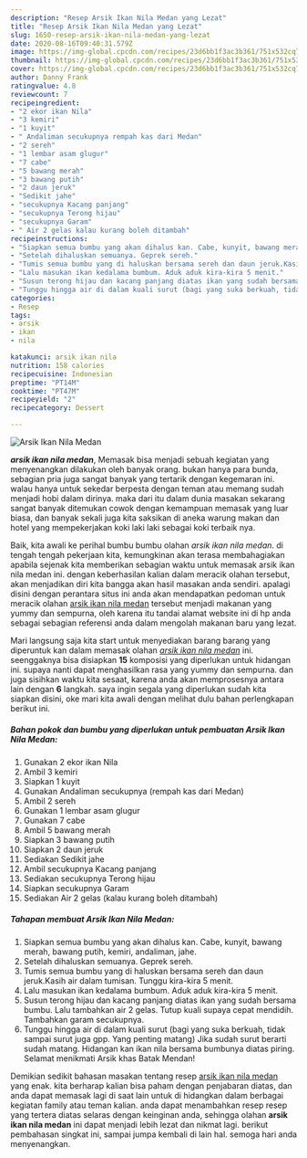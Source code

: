 ```yaml
---
description: "Resep Arsik Ikan Nila Medan yang Lezat"
title: "Resep Arsik Ikan Nila Medan yang Lezat"
slug: 1650-resep-arsik-ikan-nila-medan-yang-lezat
date: 2020-08-16T09:40:31.579Z
image: https://img-global.cpcdn.com/recipes/23d6bb1f3ac3b361/751x532cq70/arsik-ikan-nila-medan-foto-resep-utama.jpg
thumbnail: https://img-global.cpcdn.com/recipes/23d6bb1f3ac3b361/751x532cq70/arsik-ikan-nila-medan-foto-resep-utama.jpg
cover: https://img-global.cpcdn.com/recipes/23d6bb1f3ac3b361/751x532cq70/arsik-ikan-nila-medan-foto-resep-utama.jpg
author: Danny Frank
ratingvalue: 4.8
reviewcount: 7
recipeingredient:
- "2 ekor ikan Nila"
- "3 kemiri"
- "1 kuyit"
- " Andaliman secukupnya rempah kas dari Medan"
- "2 sereh"
- "1 lembar asam glugur"
- "7 cabe"
- "5 bawang merah"
- "3 bawang putih"
- "2 daun jeruk"
- "Sedikit jahe"
- "secukupnya Kacang panjang"
- "secukupnya Terong hijau"
- "secukupnya Garam"
- " Air 2 gelas kalau kurang boleh ditambah"
recipeinstructions:
- "Siapkan semua bumbu yang akan dihalus kan. Cabe, kunyit, bawang merah, bawang putih, kemiri, andaliman, jahe."
- "Setelah dihaluskan semuanya. Geprek sereh."
- "Tumis semua bumbu yang di haluskan bersama sereh dan daun jeruk.Kasih air dalam tumisan. Tunggu kira-kira 5 menit."
- "Lalu masukan ikan kedalama bumbum. Aduk aduk kira-kira 5 menit."
- "Susun terong hijau dan kacang panjang diatas ikan yang sudah bersama bumbu. Lalu tambahkan air 2 gelas. Tutup kuali supaya cepat mendidih. Tambahkan garam secukupnya."
- "Tunggu hingga air di dalam kuali surut (bagi yang suka berkuah, tidak sampai surut juga gpp. Yang penting matang) Jika sudah surut berarti sudah matang. Hidangan kan ikan nila bersama bumbunya diatas piring. Selamat menikmati Arsik khas Batak Mendan!"
categories:
- Resep
tags:
- arsik
- ikan
- nila

katakunci: arsik ikan nila 
nutrition: 158 calories
recipecuisine: Indonesian
preptime: "PT14M"
cooktime: "PT47M"
recipeyield: "2"
recipecategory: Dessert

---
```



![Arsik Ikan Nila Medan](https://img-global.cpcdn.com/recipes/23d6bb1f3ac3b361/751x532cq70/arsik-ikan-nila-medan-foto-resep-utama.jpg)

<b><i>arsik ikan nila medan</i></b>, Memasak bisa menjadi sebuah kegiatan yang menyenangkan dilakukan oleh banyak orang. bukan hanya para bunda, sebagian pria juga sangat banyak yang tertarik dengan kegemaran ini. walau hanya untuk sekedar berpesta dengan teman atau memang sudah menjadi hobi dalam dirinya. maka dari itu dalam dunia masakan sekarang sangat banyak ditemukan cowok dengan kemampuan memasak yang luar biasa, dan banyak sekali juga kita saksikan di aneka warung makan dan hotel yang mempekerjakan koki laki laki sebagai koki terbaik nya.

Baik, kita awali ke perihal bumbu bumbu olahan <i>arsik ikan nila medan</i>. di tengah tengah pekerjaan kita, kemungkinan akan terasa membahagiakan apabila sejenak kita memberikan sebagian waktu untuk memasak arsik ikan nila medan ini. dengan keberhasilan kalian dalam meracik olahan tersebut, akan menjadikan diri kita bangga akan hasil masakan anda sendiri. apalagi disini dengan perantara situs ini anda akan mendapatkan pedoman untuk meracik olahan <u>arsik ikan nila medan</u> tersebut menjadi makanan yang yummy dan sempurna, oleh karena itu tandai alamat website ini di hp anda sebagai sebagian referensi anda dalam mengolah makanan baru yang lezat.




Mari langsung saja kita start untuk menyediakan barang barang yang diperuntuk kan dalam memasak olahan <u><i>arsik ikan nila medan</i></u> ini. seenggaknya bisa disiapkan <b>15</b> komposisi yang diperlukan untuk hidangan ini. supaya nanti dapat menghasilkan rasa yang yummy dan sempurna. dan juga sisihkan waktu kita sesaat, karena anda akan memprosesnya antara lain dengan <b>6</b> langkah. saya ingin segala yang diperlukan sudah kita siapkan disini, oke mari kita awali dengan melihat dulu bahan perlengkapan berikut ini.

<!--inarticleads1-->

##### Bahan pokok dan bumbu yang diperlukan untuk pembuatan Arsik Ikan Nila Medan:

1. Gunakan 2 ekor ikan Nila
1. Ambil 3 kemiri
1. Siapkan 1 kuyit
1. Gunakan  Andaliman secukupnya (rempah kas dari Medan)
1. Ambil 2 sereh
1. Gunakan 1 lembar asam glugur
1. Gunakan 7 cabe
1. Ambil 5 bawang merah
1. Siapkan 3 bawang putih
1. Siapkan 2 daun jeruk
1. Sediakan Sedikit jahe
1. Ambil secukupnya Kacang panjang
1. Sediakan secukupnya Terong hijau
1. Siapkan secukupnya Garam
1. Sediakan  Air 2 gelas (kalau kurang boleh ditambah)




<!--inarticleads2-->

##### Tahapan membuat Arsik Ikan Nila Medan:

1. Siapkan semua bumbu yang akan dihalus kan. Cabe, kunyit, bawang merah, bawang putih, kemiri, andaliman, jahe.
1. Setelah dihaluskan semuanya. Geprek sereh.
1. Tumis semua bumbu yang di haluskan bersama sereh dan daun jeruk.Kasih air dalam tumisan. Tunggu kira-kira 5 menit.
1. Lalu masukan ikan kedalama bumbum. Aduk aduk kira-kira 5 menit.
1. Susun terong hijau dan kacang panjang diatas ikan yang sudah bersama bumbu. Lalu tambahkan air 2 gelas. Tutup kuali supaya cepat mendidih. Tambahkan garam secukupnya.
1. Tunggu hingga air di dalam kuali surut (bagi yang suka berkuah, tidak sampai surut juga gpp. Yang penting matang) Jika sudah surut berarti sudah matang. Hidangan kan ikan nila bersama bumbunya diatas piring. Selamat menikmati Arsik khas Batak Mendan!




Demikian sedikit bahasan masakan tentang resep <u>arsik ikan nila medan</u> yang enak. kita berharap kalian bisa paham dengan penjabaran diatas, dan anda dapat memasak lagi di saat lain untuk di hidangkan dalam berbagai kegiatan family atau teman kalian. anda dapat menambahkan resep resep yang tertera diatas selaras dengan keinginan anda, sehingga olahan <b>arsik ikan nila medan</b> ini dapat menjadi lebih lezat dan nikmat lagi. berikut pembahasan singkat ini, sampai jumpa kembali di lain hal. semoga hari anda menyenangkan.
